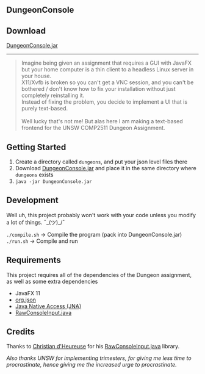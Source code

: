 DungeonConsole
---

[DungeonConsole.jar]: https://github.com/featherbear/UNSW-COMP2511-ass2-DungeonConsole/releases/latest/download/DungeonConsole.jar

## Download

[DungeonConsole.jar]

---

> Imagine being given an assignment that requires a GUI with JavaFX but your home computer is a thin client to a headless Linux server in your house.  
X11/Xvfb is broken so you can't get a VNC session, and you can't be bothered / don't know how to fix your installation without just completely reinstalling it.  
Instead of fixing the problem, you decide to implement a UI that is purely text-based.  
&nbsp;  
Well lucky that's not me! But alas here I am making a text-based frontend for the UNSW COMP2511 Dungeon Assignment.

## Getting Started

1) Create a directory called `dungeons`, and put your json level files there
2) Download [DungeonConsole.jar] and place it in the same directory where `dungeons` exists
3) `java -jar DungeonConsole.jar`

## Development

Well uh, this project probably won't work with your code unless you modify a lot of things. ¯\_(ツ)_/¯  

`./compile.sh` -> Compile the program (pack into DungeonConsole.jar)  
`./run.sh` -> Compile and run  

## Requirements

This project requires all of the dependencies of the Dungeon assignment, as well as some extra dependencies

* JavaFX 11
* [org.json](https://github.com/stleary/JSON-java)
* [Java Native Access (JNA)](https://github.com/java-native-access/jna)
* [RawConsoleInput.java](https://github.com/featherbear/RawConsoleInput.java)

## Credits

Thanks to [Christian d'Heureuse](http://www.inventec.ch/chdh/) for his [RawConsoleInput.java](https://github.com/featherbear/RawConsoleInput.java) library.  

_Also thanks UNSW for implementing trimesters, for giving me less time to procrastinate, hence giving me the increased urge to procrastinate._




